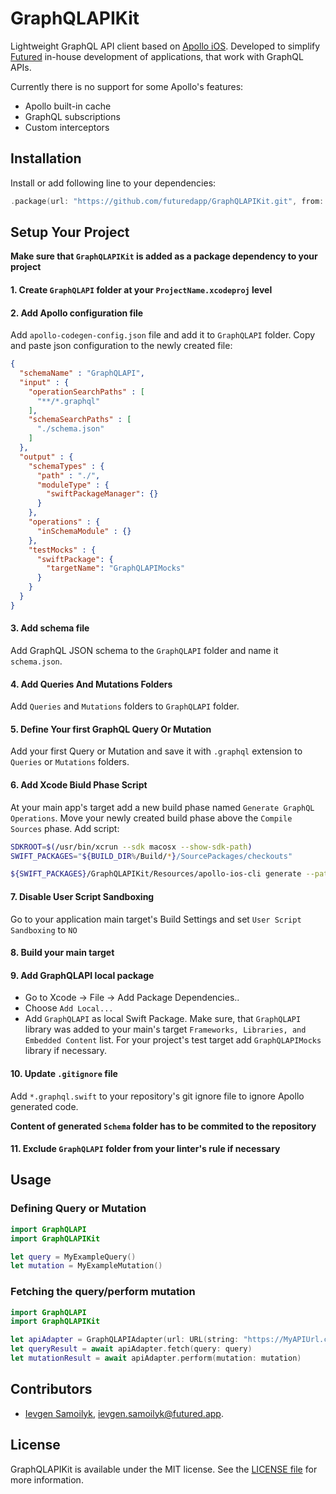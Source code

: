 # GraphQLAPIKit

Lightweight GraphQL API client based on [Apollo iOS](https://github.com/apollographql/apollo-ios).
Developed to simplify [Futured](https://www.futured.app) in-house development of applications, that work with GraphQL APIs.

Currently there is no support for some Apollo's features:
- Apollo built-in cache
- GraphQL subscriptions
- Custom interceptors

## Installation

Install or add following line to your dependencies:

```swift
.package(url: "https://github.com/futuredapp/GraphQLAPIKit.git", from: "1.0.0")
```

## Setup Your Project

**Make sure that `GraphQLAPIKit` is added as a package dependency to your project**

#### 1. Create `GraphQLAPI` folder at your `ProjectName.xcodeproj` level

#### 2. Add Apollo configuration file

Add `apollo-codegen-config.json` file and add it to `GraphQLAPI` folder.
Copy and paste json configuration to the newly created file:
```json
{
  "schemaName" : "GraphQLAPI",
  "input" : {
    "operationSearchPaths" : [
      "**/*.graphql"
    ],
    "schemaSearchPaths" : [
      "./schema.json"
    ]
  },
  "output" : {
    "schemaTypes" : {
      "path" : "./",
      "moduleType" : {
        "swiftPackageManager": {}
      }
    },
    "operations" : {
      "inSchemaModule" : {}
    },
    "testMocks" : {
      "swiftPackage": {
        "targetName": "GraphQLAPIMocks"
      }
    }
  }
}
```
#### 3. Add schema file
Add GraphQL JSON schema to the `GraphQLAPI` folder and name it `schema.json`.

#### 4. Add Queries And Mutations Folders
Add `Queries` and `Mutations` folders to `GraphQLAPI` folder.

#### 5. Define Your first GraphQL Query Or Mutation
Add your first Query or Mutation and save it with `.graphql` extension to `Queries` or `Mutations` folders.

#### 6. Add Xcode Biuld Phase Script
At your main app's target add a new build phase named `Generate GraphQL Operations`.
Move your newly created build phase above the `Compile Sources` phase.
Add script:
```sh
SDKROOT=$(/usr/bin/xcrun --sdk macosx --show-sdk-path)
SWIFT_PACKAGES="${BUILD_DIR%/Build/*}/SourcePackages/checkouts"

${SWIFT_PACKAGES}/GraphQLAPIKit/Resources/apollo-ios-cli generate --path ./GraphQLAPI/apollo-codegen-config.json
```

#### 7. Disable User Script Sandboxing
Go to your application main target's Build Settings and set `User Script Sandboxing` to `NO`

#### 8. Build your main target

#### 9. Add GraphQLAPI local package
- Go to Xcode -> File -> Add Package Dependencies..
- Choose `Add Local...`
- Add `GraphQLAPI` as local Swift Package.
Make sure, that `GraphQLAPI` library was added to your main's target `Frameworks, Libraries, and Embedded Content` list.
For your project's test target add `GraphQLAPIMocks` library if necessary.

#### 10. Update `.gitignore` file
Add `*.graphql.swift` to your repository's git ignore file to ignore Apollo generated code.

**Content of generated `Schema` folder has to be commited to the repository**

#### 11. Exclude `GraphQLAPI` folder from your linter's rule if necessary

## Usage

### Defining Query or Mutation
```swift
import GraphQLAPI
import GraphQLAPIKit

let query = MyExampleQuery()
let mutation = MyExampleMutation()
```

### Fetching the query/perform mutation
```swift
import GraphQLAPI
import GraphQLAPIKit

let apiAdapter = GraphQLAPIAdapter(url: URL(string: "https://MyAPIUrl.com")!)
let queryResult = await apiAdapter.fetch(query: query)
let mutationResult = await apiAdapter.perform(mutation: mutation)
```

## Contributors

- [Ievgen Samoilyk](https://github.com/samoilyk), <ievgen.samoilyk@futured.app>.

## License

GraphQLAPIKit is available under the MIT license. See the [LICENSE file](LICENSE) for more information.